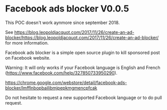 # Facebook ads blocker V0.0.5

This POC doesn't work aynmore since september 2018.

See https://blog.leopoldjacquot.com/2017/11/26/create-an-ad-blocker/https://blog.leopoldjacquot.com/2017/11/26/create-an-ad-blocker/ for more information.

Facebook ads blocker is a simple open source plugin to kill sponsored post on Facebook website.

Warning:
It will only works if your Facebook language is English and French (https://www.facebook.com/help/327850733950290).

https://chrome.google.com/webstore/detail/facebook-ads-blocker/lmfflnbopbailibmjpepkmgmencpfcak

Do not hesitate to request a new supported Facebook language or to do pull request.

